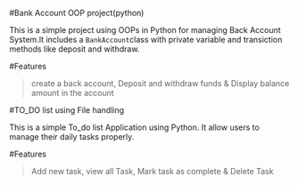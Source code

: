 #Bank Account OOP project(python)

This is a simple project using OOPs in Python for managing Back Account System.It includes a `BankAccount`class with private variable and transiction methods like deposit and withdraw.

#Features
>create a back account,
>Deposit and withdraw funds &
>Display balance amount in the account


#TO_DO list using File handling

This is a simple To_do list Application using Python. It allow users to manage their daily tasks properly. 

#Features
>Add new task,
>view all Task,
>Mark task as complete &
>Delete Task

